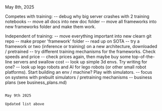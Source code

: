 May 8th, 2025

Competes with training:
 -- debug why big server crashes with 2 training notebooks
 -- move all docs into new doc folder
 -- move all frameworks into new frameworks folder and make them work.

Independent of training:
 -- move everything important into new clearn git repo
 -- make proper 'framework' folder
 -- read up on SOTA
 -- try a framework or two (inference or training) on a new architecture, downloaded / pretrained
 -- try different training mechanisms for the frameworks. Check speeds and price
    -- check prices again, then maybe buy some top-of-the-line servers and swallow cost
 -- look up simple 3d envs. Try writing for one?
 -- look up lego robots and AI for lego robots (or other small robot platforms). Start building an env / machine? Play with simulators.
    -- focus on systems with prebuilt simulators / pretraining mechanisms
 -- business plans (see business_plans.md)

~~~~~~~~

May 9th 2025

Updated list above
